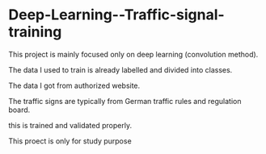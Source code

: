 # Deep-Learning--Traffic-signal-training

This project is mainly focused only on deep learning (convolution method). 

The data I used to train is already labelled and divided into classes.

The data I got from authorized website.

The traffic signs are typically from German traffic rules and regulation board.

this is trained and validated properly.

This proect is only for study purpose
